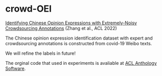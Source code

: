 # crowd-OEI

[Identifying Chinese Opinion Expressions with Extremely-Noisy Crowdsourcing Annotations](https://aclanthology.org/2022.acl-long.200) (Zhang et al., ACL 2022)

The Chinese opinion expression identification dataset with expert and crowdsourcing annotations is constructed from covid-19 Weibo texts.

We will refine the labels in future!

The orginal code that used in experiments is avaliable at [ACL Anthology Software](https://aclanthology.org/attachments/2022.acl-long.200.software.zip).
